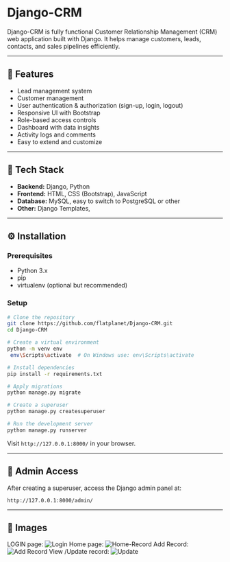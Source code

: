 
# Django-CRM

Django-CRM is fully functional Customer Relationship Management (CRM) web application built with Django. It helps manage customers, leads, contacts, and sales pipelines efficiently. 

---

## 🚀 Features

- Lead management system  
- Customer management  
- User authentication & authorization (sign-up, login, logout)  
- Responsive UI with Bootstrap  
- Role-based access controls  
- Dashboard with data insights  
- Activity logs and comments  
- Easy to extend and customize  

---

## 🔧 Tech Stack

- **Backend:** Django, Python  
- **Frontend:** HTML, CSS (Bootstrap), JavaScript  
- **Database:** MySQL, easy to switch to PostgreSQL or other
- **Other:** Django Templates, 

---

## ⚙️ Installation

### Prerequisites
- Python 3.x
- pip
- virtualenv (optional but recommended)

### Setup

```bash
# Clone the repository
git clone https://github.com/flatplanet/Django-CRM.git
cd Django-CRM

# Create a virtual environment
python -m venv env
 env\Scripts\activate  # On Windows use: env\Scripts\activate

# Install dependencies
pip install -r requirements.txt

# Apply migrations
python manage.py migrate

# Create a superuser
python manage.py createsuperuser

# Run the development server
python manage.py runserver
```

Visit `http://127.0.0.1:8000/` in your browser.

---



## 🔑 Admin Access

After creating a superuser, access the Django admin panel at: 

`http://127.0.0.1:8000/admin/`


---

## 🔑 Images 
LOGIN page:
 ![Login](https://github.com/user-attachments/assets/1df0f2a5-4553-49d3-b0b7-ab4a19980355)
Home page:
 ![Home-Record](https://github.com/user-attachments/assets/4cc6bada-d647-4aa4-a7cc-2bd76f3b9da1)
Add Record:
 ![Add Record](https://github.com/user-attachments/assets/1a2b6e0c-a20a-4576-8802-c6baf4a51103)
View /Update record:
 ![Update](https://github.com/user-attachments/assets/491bcd4e-687e-4c63-9573-04778dcb867d)

